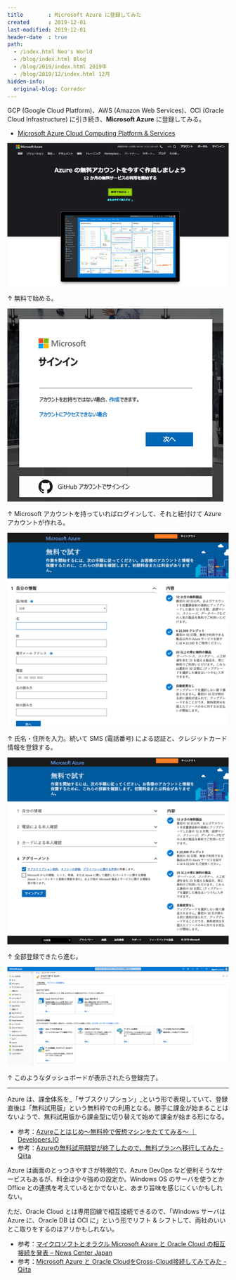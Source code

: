 ```yaml
---
title        : Microsoft Azure に登録してみた
created      : 2019-12-01
last-modified: 2019-12-01
header-date  : true
path:
  - /index.html Neo's World
  - /blog/index.html Blog
  - /blog/2019/index.html 2019年
  - /blog/2019/12/index.html 12月
hidden-info:
  original-blog: Corredor
---
```


GCP (Google Cloud Platform)、AWS (Amazon Web Services)、OCI (Oracle Cloud Infrastructure) に引き続き、**Microsoft Azure** に登録してみる。

- [Microsoft Azure Cloud Computing Platform & Services](https://azure.microsoft.com/ja-jp/)

![無料で始める](01-01-05.png)

↑ 無料で始める。

![サインイン](01-01-01.png)

↑ Microsoft アカウントを持っていればログインして、それと紐付けて Azure アカウントが作れる。

![自分の情報](01-01-02.png)

↑ 氏名・住所を入力。続いて SMS (電話番号) による認証と、クレジットカード情報を登録する。

![進む](01-01-03.png)

↑ 全部登録できたら進む。

![ダッシュボードが開く](01-01-04.png)

↑ このようなダッシュボードが表示されたら登録完了。

---

Azure は、課金体系を_「サブスクリプション」_という形で表現していて、登録直後は「無料試用版」という無料枠での利用となる。勝手に課金が始まることはないようで、無料試用版から課金型に切り替えて始めて課金が始まる形になる。

- 参考：[Azureことはじめ〜無料枠で仮想マシンをたててみる〜 ｜ Developers.IO](https://dev.classmethod.jp/etc/azure-first-vm/)
- 参考：[Azureの無料試用期間が終了したので、無料プランへ移行してみた - Qiita](https://qiita.com/hoshimado/items/3b10a2879d4a6212d320)

Azure は画面のとっつきやすさが特徴的で、Azure DevOps など便利そうなサービスもあるが、料金は少々強めの設定か。Windows OS のサーバを使うとか Office との連携を考えているとかでないと、あまり旨味を感じにくいかもしれない。

ただ、Oracle Cloud とは専用回線で相互接続できるので、「Windows サーバは Azure に、Oracle DB は OCI に」という形でリフト & シフトして、両社のいいとこ取りをするのはアリかもしれない。

- 参考：[マイクロソフトとオラクル Microsoft Azure と Oracle Cloud の相互接続を発表 – News Center Japan](https://news.microsoft.com/ja-jp/2019/06/10/190610-microsoft-and-oracle-to-interconnect-microsoft-azure-and-oracle-cloud/)
- 参考：[Microsoft Azure と Oracle CloudをCross-Cloud接続してみてみた - Qiita](https://qiita.com/shirok/items/8a6aa561daa6789fa012)
